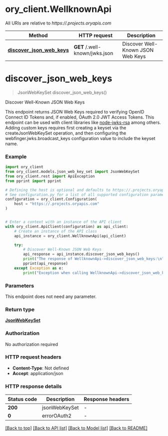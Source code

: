 # ory_client.WellknownApi

All URIs are relative to *https://.projects.oryapis.com*

Method | HTTP request | Description
------------- | ------------- | -------------
[**discover_json_web_keys**](WellknownApi.md#discover_json_web_keys) | **GET** /.well-known/jwks.json | Discover Well-Known JSON Web Keys


# **discover_json_web_keys**
> JsonWebKeySet discover_json_web_keys()

Discover Well-Known JSON Web Keys

This endpoint returns JSON Web Keys required to verifying OpenID Connect ID Tokens and, if enabled, OAuth 2.0 JWT Access Tokens. This endpoint can be used with client libraries like [node-jwks-rsa](https://github.com/auth0/node-jwks-rsa) among others.  Adding custom keys requires first creating a keyset via the createJsonWebKeySet operation, and then configuring the webfinger.jwks.broadcast_keys configuration value to include the keyset name.

### Example


```python
import ory_client
from ory_client.models.json_web_key_set import JsonWebKeySet
from ory_client.rest import ApiException
from pprint import pprint

# Defining the host is optional and defaults to https://.projects.oryapis.com
# See configuration.py for a list of all supported configuration parameters.
configuration = ory_client.Configuration(
    host = "https://.projects.oryapis.com"
)


# Enter a context with an instance of the API client
with ory_client.ApiClient(configuration) as api_client:
    # Create an instance of the API class
    api_instance = ory_client.WellknownApi(api_client)

    try:
        # Discover Well-Known JSON Web Keys
        api_response = api_instance.discover_json_web_keys()
        print("The response of WellknownApi->discover_json_web_keys:\n")
        pprint(api_response)
    except Exception as e:
        print("Exception when calling WellknownApi->discover_json_web_keys: %s\n" % e)
```



### Parameters

This endpoint does not need any parameter.

### Return type

[**JsonWebKeySet**](JsonWebKeySet.md)

### Authorization

No authorization required

### HTTP request headers

 - **Content-Type**: Not defined
 - **Accept**: application/json

### HTTP response details

| Status code | Description | Response headers |
|-------------|-------------|------------------|
**200** | jsonWebKeySet |  -  |
**0** | errorOAuth2 |  -  |

[[Back to top]](#) [[Back to API list]](../README.md#documentation-for-api-endpoints) [[Back to Model list]](../README.md#documentation-for-models) [[Back to README]](../README.md)

